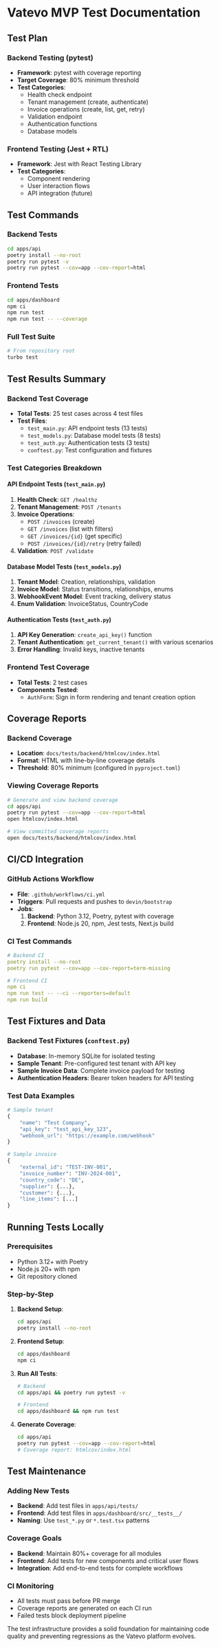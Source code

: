 # Vatevo MVP Test Documentation

## Test Plan

### Backend Testing (pytest)
- **Framework**: pytest with coverage reporting
- **Target Coverage**: 80% minimum threshold
- **Test Categories**:
  - Health check endpoint
  - Tenant management (create, authenticate)
  - Invoice operations (create, list, get, retry)
  - Validation endpoint
  - Authentication functions
  - Database models

### Frontend Testing (Jest + RTL)
- **Framework**: Jest with React Testing Library
- **Test Categories**:
  - Component rendering
  - User interaction flows
  - API integration (future)

## Test Commands

### Backend Tests
```bash
cd apps/api
poetry install --no-root
poetry run pytest -v
poetry run pytest --cov=app --cov-report=html
```

### Frontend Tests
```bash
cd apps/dashboard
npm ci
npm run test
npm run test -- --coverage
```

### Full Test Suite
```bash
# From repository root
turbo test
```

## Test Results Summary

### Backend Test Coverage
- **Total Tests**: 25 test cases across 4 test files
- **Test Files**:
  - `test_main.py`: API endpoint tests (13 tests)
  - `test_models.py`: Database model tests (8 tests)
  - `test_auth.py`: Authentication tests (3 tests)
  - `conftest.py`: Test configuration and fixtures

### Test Categories Breakdown

#### API Endpoint Tests (`test_main.py`)
1. **Health Check**: `GET /healthz`
2. **Tenant Management**: `POST /tenants`
3. **Invoice Operations**:
   - `POST /invoices` (create)
   - `GET /invoices` (list with filters)
   - `GET /invoices/{id}` (get specific)
   - `POST /invoices/{id}/retry` (retry failed)
4. **Validation**: `POST /validate`

#### Database Model Tests (`test_models.py`)
1. **Tenant Model**: Creation, relationships, validation
2. **Invoice Model**: Status transitions, relationships, enums
3. **WebhookEvent Model**: Event tracking, delivery status
4. **Enum Validation**: InvoiceStatus, CountryCode

#### Authentication Tests (`test_auth.py`)
1. **API Key Generation**: `create_api_key()` function
2. **Tenant Authentication**: `get_current_tenant()` with various scenarios
3. **Error Handling**: Invalid keys, inactive tenants

### Frontend Test Coverage
- **Total Tests**: 2 test cases
- **Components Tested**:
  - `AuthForm`: Sign in form rendering and tenant creation option

## Coverage Reports

### Backend Coverage
- **Location**: `docs/tests/backend/htmlcov/index.html`
- **Format**: HTML with line-by-line coverage details
- **Threshold**: 80% minimum (configured in `pyproject.toml`)

### Viewing Coverage Reports
```bash
# Generate and view backend coverage
cd apps/api
poetry run pytest --cov=app --cov-report=html
open htmlcov/index.html

# View committed coverage reports
open docs/tests/backend/htmlcov/index.html
```

## CI/CD Integration

### GitHub Actions Workflow
- **File**: `.github/workflows/ci.yml`
- **Triggers**: Pull requests and pushes to `devin/bootstrap`
- **Jobs**:
  1. **Backend**: Python 3.12, Poetry, pytest with coverage
  2. **Frontend**: Node.js 20, npm, Jest tests, Next.js build

### CI Test Commands
```yaml
# Backend CI
poetry install --no-root
poetry run pytest --cov=app --cov-report=term-missing

# Frontend CI
npm ci
npm run test -- --ci --reporters=default
npm run build
```

## Test Fixtures and Data

### Backend Test Fixtures (`conftest.py`)
- **Database**: In-memory SQLite for isolated testing
- **Sample Tenant**: Pre-configured test tenant with API key
- **Sample Invoice Data**: Complete invoice payload for testing
- **Authentication Headers**: Bearer token headers for API testing

### Test Data Examples
```python
# Sample tenant
{
    "name": "Test Company",
    "api_key": "test_api_key_123",
    "webhook_url": "https://example.com/webhook"
}

# Sample invoice
{
    "external_id": "TEST-INV-001",
    "invoice_number": "INV-2024-001",
    "country_code": "DE",
    "supplier": {...},
    "customer": {...},
    "line_items": [...]
}
```

## Running Tests Locally

### Prerequisites
- Python 3.12+ with Poetry
- Node.js 20+ with npm
- Git repository cloned

### Step-by-Step
1. **Backend Setup**:
   ```bash
   cd apps/api
   poetry install --no-root
   ```

2. **Frontend Setup**:
   ```bash
   cd apps/dashboard
   npm ci
   ```

3. **Run All Tests**:
   ```bash
   # Backend
   cd apps/api && poetry run pytest -v
   
   # Frontend
   cd apps/dashboard && npm run test
   ```

4. **Generate Coverage**:
   ```bash
   cd apps/api
   poetry run pytest --cov=app --cov-report=html
   # Coverage report: htmlcov/index.html
   ```

## Test Maintenance

### Adding New Tests
- **Backend**: Add test files in `apps/api/tests/`
- **Frontend**: Add test files in `apps/dashboard/src/__tests__/`
- **Naming**: Use `test_*.py` or `*.test.tsx` patterns

### Coverage Goals
- **Backend**: Maintain 80%+ coverage for all modules
- **Frontend**: Add tests for new components and critical user flows
- **Integration**: Add end-to-end tests for complete workflows

### CI Monitoring
- All tests must pass before PR merge
- Coverage reports are generated on each CI run
- Failed tests block deployment pipeline

The test infrastructure provides a solid foundation for maintaining code quality and preventing regressions as the Vatevo platform evolves.
